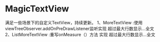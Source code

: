# MagicTextView
满足一些场景下的自定义TextView，持续更新。
1、MoreTextView :使用viewTreeObserver.addOnPreDrawListener监听实现 超过最大行数显示...全文
2、ListMoreTextView :重写onMeasure（）方法 实现 超过最大行数显示...全文